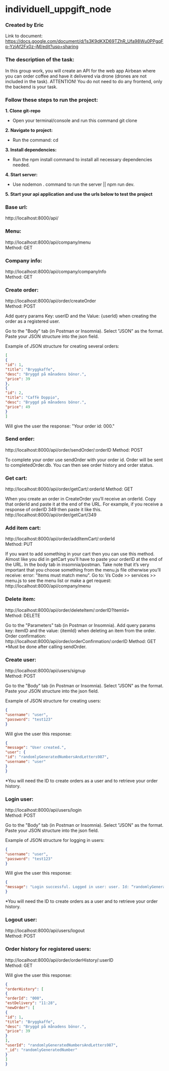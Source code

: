 #  individuell_uppgift_node
###  Created by Eric
Link to document: https://docs.google.com/document/d/1s3K9dKXD69TZhR_Ufa98Wu0PPgqFp-YzjAf2Fx0z-jM/edit?usp=sharing

###  The description of the task:
In this group work, you will create an API for the web app Airbean where you can order coffee and have it delivered via drone (drones are not included in the task). ATTENTION! You do not need to do any frontend, only the backend is your task.  


###  Follow these steps to run the project:
**1. Clone git-repo**
- Open your terminal/console and run this command git clone <repo-url>

**2. Navigate to project:**
- Run the command: cd <project folder>

**3. Install dependencies:**
- Run the npm install command to install all necessary dependencies needed.

**4. Start server:**
- Use nodemon . command to run the server || npm run dev.

**5. Start your api application and use the urls below to test the project**


###  Base url:
http://localhost:8000/api/

###  Menu:
http://localhost:8000/api/company/menu  
Method: GET

###  Company info:
http://localhost:8000/api/company/companyInfo  
Method: GET

###  Create order:
http://localhost:8000/api/order/createOrder  
Method: POST

Add query params Key: userID and the Value: {userId} when creating the order as a registered user.

Go to the "Body" tab (in Postman or Insomnia).
Select "JSON" as the format.
Paste your JSON structure into the json field.

Example of JSON structure for creating several orders:  
```json
[
{
"id": 1,
"title": "Bryggkaffe",
"desc": "Bryggd på månadens bönor.",
"price": 39
},
{
"id": 2,
"title": "Caffè Doppio",
"desc": "Bryggd på månadens bönor.",
"price": 49
}
]
```

Will give the user the response: "Your order id: 000."

###  Send order:
http://localhost:8000/api/order/sendOrder/:orderID
Method: POST  

To complete your order use sendOrder with your order id. Order will be sent to completedOrder.db. You can then see order history and order status.

###  Get cart:
http://localhost:8000/api/order/getCart/:orderId
Method: GET  

When you create an order in CreateOrder you’ll receive an orderId. Copy that orderId and paste it at the end of the URL. For example, if you receive a response of orderID 349 then paste it like this. http://localhost:8000/api/order/getCart/349

###  Add item cart:
http://localhost:8000/api/order/addItemCart/:orderId  
Method: PUT  

If you want to add something in your cart then you can use this method.
Almost like you did in getCart you’ll have to paste your orderID at the end of the URL.
In the body tab in insomnia/postman. Take note that it’s very important that you choose something from the menu.js file otherwise you’ll receive: error: "Items must match menu". Go to: Vs Code >> services >> menu.js to see the menu list or make a get request: http://localhost:8000/api/company/menu

###  Delete item:
http://localhost:8000/api/order/deleteItem/:orderID?itemId=<ProductID>  
Method: DELETE  

Go to the "Parameters" tab (in Postman or Insomnia).
Add query params key: itemID and the value: {itemId} when deleting an item from the order.
Order confirmation:
http://localhost:8000/api/order/orderConfirmation/:orderID
Method: GET
\*Must be done after calling sendOrder.

###  Create user:
http://localhost:8000/api/users/signup    
Method: POST  

Go to the "Body" tab (in Postman or Insomnia).
Select "JSON" as the format.
Paste your JSON structure into the json field.

Example of JSON structure for creating users:
```json
{
"username": "user",
"password": "test123"
}
```
Will give the user this response:
```json
{
"message": "User created.",
"user": {
"id": "randomlyGeneratedNumbersAndLetters987",
"username": "user"
}
}
```

\*You will need the ID to create orders as a user and to retrieve your order history.

###  Login user:
http://localhost:8000/api/users/login  
Method: POST  

Go to the "Body" tab (in Postman or Insomnia).
Select "JSON" as the format.
Paste your JSON structure into the json field.

Example of JSON structure for logging in users:
```json
{
"username": "user",
"password": "test123"
}
```

Will give the user this response:  
```json
{
"message": "Login successful. Logged in user: user. Id: “randomlyGeneratedNumbersAndLetters987"
}
```

\*You will need the ID to create orders as a user and to retrieve your order history.

###  Logout user:
http://localhost:8000/api/users/logout  
Method: POST  

###  Order history for registered users:
http://localhost:8000/api/order/orderHistory/:userID  
Method: GET

Will give the user this response:
```json
{
"orderHistory": [
{
"orderId": "000",
"estDelivery": "11:28",
"newOrder": [
{
"id": 1,
"title": "Bryggkaffe",
"desc": "Bryggd på månadens bönor.",
"price": 39
}
],
"userId": "randomlyGeneratedNumbersAndLetters987",
"_id": "randomlyGeneratedNumber"
}
]
}
```
